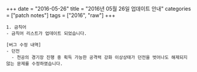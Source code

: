 +++
date = "2016-05-26"
title = "2016년 05월 26일 업데이트 안내"
categories = ["patch notes"]
tags = ["2016", "raw"]
+++

```
1. 금칙어
- 금칙어 리스트가 업데이트 되었습니다.

[버그 수정 내역]
- 던전
  - 천공의 경기장 진행 중 획득 가능한 공격력 강화 이상상태가 던전을 벗어나도 해제되지 않는 문제를 수정하였습니다.
```
